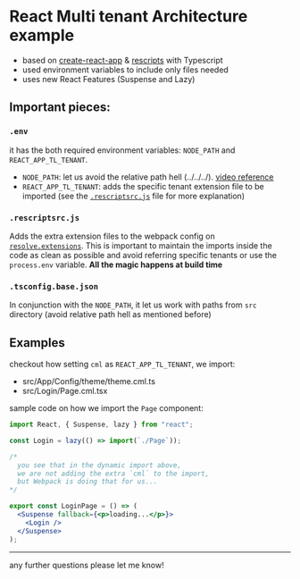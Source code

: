 # React Multi tenant Architecture example

- based on [create-react-app](https://github.com/facebook/create-react-app) & [rescripts](https://github.com/harrysolovay/rescripts) with Typescript
- used environment variables to include only files needed
- uses new React Features (Suspense and Lazy)

## Important pieces:

### `.env`

it has the both required environment variables: `NODE_PATH` and `REACT_APP_TL_TENANT`.

- `NODE_PATH`: let us avoid the relative path hell (../../../). [video reference](https://www.youtube.com/watch?v=3fzEdtw_Mt4)
- `REACT_APP_TL_TENANT`: adds the specific tenant extension file to be imported (see the [`.rescriptsrc.js`](#rescriptsrcjs) file for more explanation)

### `.rescriptsrc.js`

Adds the extra extension files to the webpack config on [`resolve.extensions`](https://webpack.js.org/configuration/resolve/#resolve-extensions). This is important to maintain the imports inside the code as clean as possible and avoid referring specific tenants or use the `process.env` variable. **All the magic happens at build time**

### `.tsconfig.base.json`

In conjunction with the `NODE_PATH`, it let us work with paths from `src` directory (avoid relative path hell as mentioned before)


## Examples

checkout how setting `cml` as `REACT_APP_TL_TENANT`, we import:

- src/App/Config/theme/theme.cml.ts
- src/Login/Page.cml.tsx

sample code on how we import the `Page` component:

```jsx
import React, { Suspense, lazy } from "react";

const Login = lazy(() => import(`./Page`));

/*
  you see that in the dynamic import above,
  we are not adding the extra `cml` to the import,
  but Webpack is doing that for us...
*/

export const LoginPage = () => (
  <Suspense fallback={<p>loading...</p>}>
    <Login />
  </Suspense>
);

```

---

any further questions please let me know!
